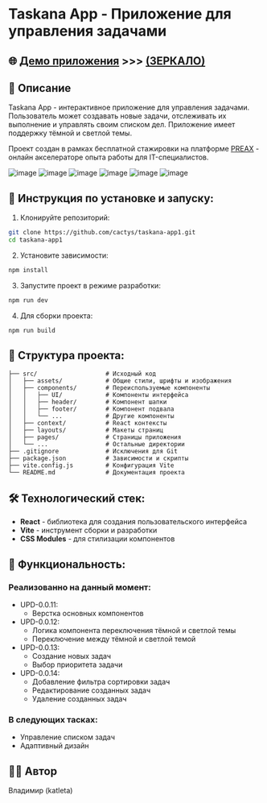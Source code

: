 # Taskana App - Приложение для управления задачами

## 🌐 [Демо приложения](https://taskana.khortys.space/) >>> [(ЗЕРКАЛО)](https://taskana-app1.vercel.app/)

## 📝 Описание
Taskana App - интерактивное приложение для управления задачами. Пользователь может создавать новые задачи, отслеживать их выполнение и управлять своим списком дел. Приложение имеет поддержку тёмной и светлой темы.

Проект создан в рамках бесплатной стажировки на платформе [PREAX](https://preax.ru) - онлайн акселераторе опыта работы для IT-специалистов.

![image](https://github.com/user-attachments/assets/362bad3a-b729-4864-84eb-50fd3fb6443d)
![image](https://github.com/user-attachments/assets/8f88b649-b206-4199-aa13-6b0077d25938)
![image](https://github.com/user-attachments/assets/8f88b649-b206-4199-aa13-6b0077d25938)
![image](https://github.com/user-attachments/assets/b99ab2dd-880c-4592-8757-7f77e47fe35f)
![image](https://github.com/user-attachments/assets/cf1dd62d-de5f-4e7c-b1e6-dc2eb86cef9d)
![image](https://github.com/user-attachments/assets/cf1dd62d-de5f-4e7c-b1e6-dc2eb86cef9d)

## 🔧 Инструкция по установке и запуску:

1. Клонируйте репозиторий:
```sh
git clone https://github.com/cactys/taskana-app1.git
cd taskana-app1
```

2. Установите зависимости:
```sh
npm install
```

3. Запустите проект в режиме разработки:
```sh
npm run dev
```

4. Для сборки проекта:
```sh
npm run build
```

## 🧩 Структура проекта:

```
├── src/                   # Исходный код
│   ├── assets/            # Общие стили, шрифты и изображения
│   ├── components/        # Переиспользуемые компоненты
│   │   ├── UI/            # Компоненты интерфейса
│   │   ├── header/        # Компонент шапки
│   │   ├── footer/        # Компонент подвала
│   │   └── ...            # Другие компоненты
│   ├── context/           # React контексты
│   ├── layouts/           # Макеты страниц
│   ├── pages/             # Страницы приложения
│   └── ...                # Остальные директории
├── .gitignore             # Исключения для Git
├── package.json           # Зависимости и скрипты
├── vite.config.js         # Конфигурация Vite
└── README.md              # Документация проекта
```

## 🛠️ Технологический стек:

- **React** - библиотека для создания пользовательского интерфейса
- **Vite** - инструмент сборки и разработки
- **CSS Modules** - для стилизации компонентов

## 🔄 Функциональность:
### Реализованно на данный момент:
- UPD-0.0.11:
  - Верстка основных компонентов
- UPD-0.0.12:
  - Логика компонента переключения тёмной и светлой темы
  - Переключение между тёмной и светлой темой
- UPD-0.0.13:
  - Создание новых задач
  - Выбор приоритета задачи
- UPD-0.0.14:
  - Добавление фильтра сортировки задач
  - Редактирование созданных задач
  - Удаление созданных задач
### В следующих тасках:
- Управление списком задач
- Адаптивный дизайн

## 👨‍💻 Автор
Владимир (katleta)
